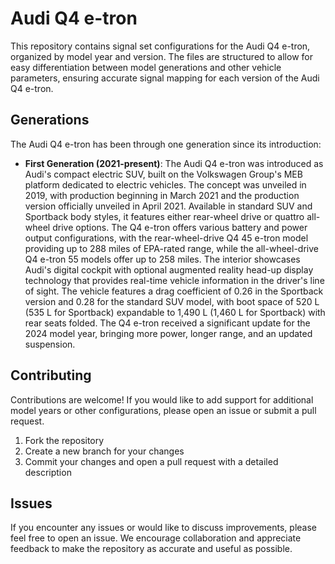 # Audi Q4 e-tron

This repository contains signal set configurations for the Audi Q4 e-tron, organized by model year and version. The files are structured to allow for easy differentiation between model generations and other vehicle parameters, ensuring accurate signal mapping for each version of the Audi Q4 e-tron.

## Generations

The Audi Q4 e-tron has been through one generation since its introduction:

- **First Generation (2021-present)**: The Audi Q4 e-tron was introduced as Audi's compact electric SUV, built on the Volkswagen Group's MEB platform dedicated to electric vehicles. The concept was unveiled in 2019, with production beginning in March 2021 and the production version officially unveiled in April 2021. Available in standard SUV and Sportback body styles, it features either rear-wheel drive or quattro all-wheel drive options. The Q4 e-tron offers various battery and power output configurations, with the rear-wheel-drive Q4 45 e-tron model providing up to 288 miles of EPA-rated range, while the all-wheel-drive Q4 e-tron 55 models offer up to 258 miles. The interior showcases Audi's digital cockpit with optional augmented reality head-up display technology that provides real-time vehicle information in the driver's line of sight. The vehicle features a drag coefficient of 0.26 in the Sportback version and 0.28 for the standard SUV model, with boot space of 520 L (535 L for Sportback) expandable to 1,490 L (1,460 L for Sportback) with rear seats folded. The Q4 e-tron received a significant update for the 2024 model year, bringing more power, longer range, and an updated suspension.

## Contributing

Contributions are welcome! If you would like to add support for additional model years or other configurations, please open an issue or submit a pull request.

1. Fork the repository
2. Create a new branch for your changes
3. Commit your changes and open a pull request with a detailed description

## Issues

If you encounter any issues or would like to discuss improvements, please feel free to open an issue. We encourage collaboration and appreciate feedback to make the repository as accurate and useful as possible.
